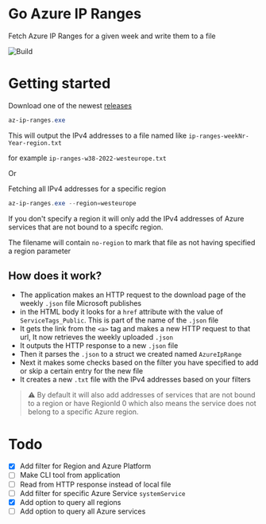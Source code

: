 # Go Azure IP Ranges

Fetch Azure IP Ranges for a given week and write them to a file

![Build](https://github.com/jeroensmink98/go-azure-ip-ranges/actions/workflows/github-actions-go.yml/badge.svg)


# Getting started

Download one of the newest [releases](https://github.com/jeroensmink98/go-azure-ip-ranges/releases)

```powershell
az-ip-ranges.exe 
``` 
This will output the IPv4 addresses to a file named like `ip-ranges-weekNr-Year-region.txt`

for example `ip-ranges-w38-2022-westeurope.txt`

Or 

Fetching all IPv4 addresses for a specific region

```powershell
az-ip-ranges.exe --region=westeurope
``` 
If you don't specify a region it will only add the IPv4 addresses of Azure services that are not bound to a specifc region.

The filename will contain `no-region` to mark that file as not having specified a region parameter

## How does it work?

- The application makes an HTTP request to the download page of the weekly `.json` file Microsoft publishes
- in the HTML body it looks for a `href` attribute with the value of `ServiceTags_Public`. This is part of the name of the `.json` file
- It gets the link from the `<a>` tag and makes a new HTTP request to that url, It now retrieves the weekly uploaded `.json`
- It outputs the HTTP response to a new `.json` file
- Then it parses the `.json` to a struct we created named `AzureIpRange`
- Next it makes some checks based on the filter you have specified to add or skip a certain entry for the new file
- It creates a new `.txt` file with the IPv4 addresses based on your filters

> ⚠️ By default it will also add addresses of services that are not bound to a region or have RegionId 0 which also means the service does not belong to a specific Azure region.

# Todo

- [x] Add filter for Region and Azure Platform
- [ ] Make CLI tool from application
- [ ] Read from HTTP response instead of local file
- [ ] Add filter for specific Azure Service `systemService`
- [x] Add option to query all regions
- [ ] Add option to query all Azure services
